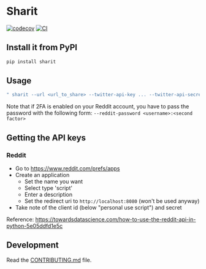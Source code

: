 # Sharit

[![codecov](https://codecov.io/gh/dsebastien/sharit/branch/main/graph/badge.svg?token=sharit_token_here)](https://codecov.io/gh/dsebastien/sharit)
[![CI](https://github.com/dsebastien/sharit/actions/workflows/main.yml/badge.svg)](https://github.com/dsebastien/sharit/actions/workflows/main.yml)

## Install it from PyPI

```bash
pip install sharit
```

## Usage

```bash
" sharit --url <url_to_share> --twitter-api-key ... --twitter-api-secret-key ... --slack-webhook-url ... --sub-reddit ... --reddit-client-id  ... --reddit-secret ... --reddit-username ... --reddit-password ...
```

Note that if 2FA is enabled on your Reddit account, you have to pass the password with the following form: `--reddit-password <username>:<second factor>`

## Getting the API keys

### Reddit
- Go to https://www.reddit.com/prefs/apps
- Create an application
  - Set the name you want
  - Select type 'script'
  - Enter a description
  - Set the redirect uri to `http://localhost:8080` (won't be used anyway)
- Take note of the client id (below "personal use script") and secret

Reference: https://towardsdatascience.com/how-to-use-the-reddit-api-in-python-5e05ddfd1e5c

## Development

Read the [CONTRIBUTING.md](CONTRIBUTING.md) file.
